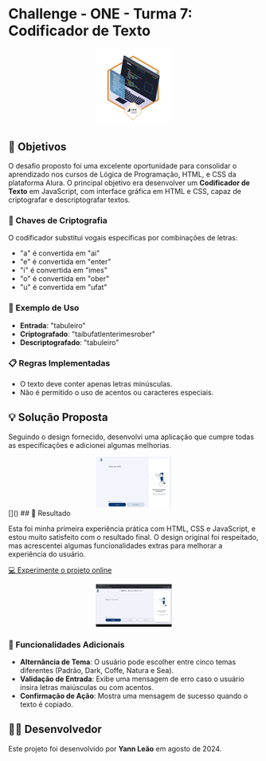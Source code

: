 # Challenge - ONE - Turma 7: Codificador de Texto

<div align="center">
  <img width="30%" src="assets/readme/bandage.png" alt="Insígnia da conclusão do Challenge">
</div>

## 🎯 Objetivos

O desafio proposto foi uma excelente oportunidade para consolidar o aprendizado nos cursos de Lógica de Programação, HTML, e CSS da plataforma Alura. O principal objetivo era desenvolver um **Codificador de Texto** em JavaScript, com interface gráfica em HTML e CSS, capaz de criptografar e descriptografar textos.

### 🔑 Chaves de Criptografia

O codificador substitui vogais específicas por combinações de letras:

- "a" é convertida em "ai"
- "e" é convertida em "enter"
- "i" é convertida em "imes"
- "o" é convertida em "ober"
- "u" é convertida em "ufat"

### 🔄 Exemplo de Uso

- **Entrada**: "tabuleiro"
- **Criptografado**: "taibufatlenterimesrober"
- **Descriptografado**: "tabuleiro"

### 📋 Regras Implementadas

- O texto deve conter apenas letras minúsculas.
- Não é permitido o uso de acentos ou caracteres especiais.

## 💡 Solução Proposta

Seguindo o design fornecido, desenvolvi uma aplicação que cumpre todas as especificações e adicionei algumas melhorias.

<div align="center">
  <img width="30%" src="assets/readme/modelo-figma.png" alt="Modelo do projeto">
</div>
[]()
## 🚀 Resultado

Esta foi minha primeira experiência prática com HTML, CSS e JavaScript, e estou muito satisfeito com o resultado final. O design original foi respeitado, mas acrescentei algumas funcionalidades extras para melhorar a experiência do usuário.

[💻 Experimente o projeto online](https://yannknnay.github.io/Codificador-de-texto/)

<div align="center">
  <img width="30%" src="assets/readme/gif-projeto.gif" alt="Gif do projeto">
</div>

### 🌟 Funcionalidades Adicionais

- **Alternância de Tema**: O usuário pode escolher entre cinco temas diferentes (Padrão, Dark, Coffe, Natura e Sea).
- **Validação de Entrada**: Exibe uma mensagem de erro caso o usuário insira letras maiúsculas ou com acentos.
- **Confirmação de Ação**: Mostra uma mensagem de sucesso quando o texto é copiado.

## 👨‍💻 Desenvolvedor

Este projeto foi desenvolvido por **Yann Leão** em agosto de 2024.
